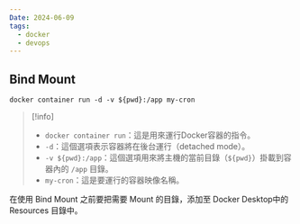 ```yaml
---
Date: 2024-06-09
tags:
  - docker
  - devops
---
```

## Bind Mount
```shell
docker container run -d -v ${pwd}:/app my-cron
```
>[!info]
>- `docker container run`：這是用來運行Docker容器的指令。
>- `-d`：這個選項表示容器將在後台運行（detached mode）。
>- `-v ${pwd}:/app`：這個選項用來將主機的當前目錄（`${pwd}`）掛載到容器內的 `/app` 目錄。
>- `my-cron`：這是要運行的容器映像名稱。

在使用 Bind Mount 之前要把需要 Mount 的目錄，添加至 Docker Desktop中的 Resources 目錄中。